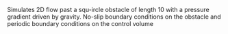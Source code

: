 Simulates 2D flow past a squ-ircle obstacle of length 10 with a pressure gradient driven by gravity. No-slip boundary conditions on the obstacle and periodic boundary conditions on the control volume